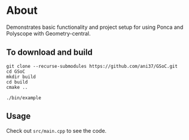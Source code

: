 # About

Demonstrates basic functionality and project setup for using Ponca and Polyscope with Geometry-central.



## To download and build

```
git clone --recurse-submodules https://github.com/ani37/GSoC.git
cd GSoC
mkdir build
cd build
cmake ..

./bin/example 

```

## Usage


Check out `src/main.cpp` to see the code.
